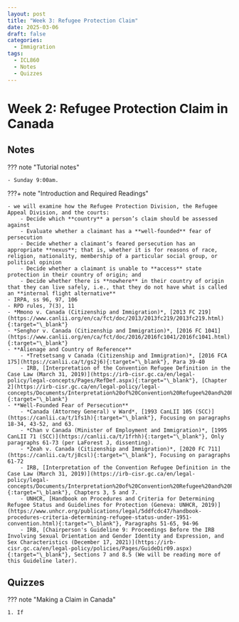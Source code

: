 ```yaml
---
layout: post
title: "Week 3: Refugee Protection Claim"
date: 2025-03-06
draft: false
categories:
  - Immigration
tags:
  - ICL860
  - Notes
  - Quizzes
---
```


# Week 2: Refugee Protection Claim in Canada

## Notes

??? note "Tutorial notes"

    - Sunday 9:00am.

???+ note "Introduction and Required Readings"

    - we will examine how the Refugee Protection Division, the Refugee Appeal Division, and the courts:
        - Decide which **country** a person’s claim should be assessed against
        - Evaluate whether a claimant has a **well-founded** fear of persecution
        - Decide whether a claimant’s feared persecution has an appropriate **nexus**; that is, whether it is for reasons of race, religion, nationality, membership of a particular social group, or political opinion
        - Decide whether a claimant is unable to **access** state protection in their country of origin; and
        - Decide whether there is **nowhere** in their country of origin that they can live safely, i.e., that they do not have what is called an **internal flight alternative**
    - IRPA, ss 96, 97, 106
    - RPD rules, 7(3), 11
    - *Mmono v. Canada (Citizenship and Immigration)*, [2013 FC 219​](https://www.canlii.org/en/ca/fct/doc/2013/2013fc219/2013fc219.html){:target="\_blank"}
    - *Senghor v. Canada (Citizenship and Immigration)*, [2016 FC 1041​](https://www.canlii.org/en/ca/fct/doc/2016/2016fc1041/2016fc1041.html){:target="\_blank"}
    - **Alienage and Country of Reference**
        - *Tretsetsang v Canada (Citizenship and Immigration)*, [2016 FCA 175](https://canlii.ca/t/gs2j6){:target="\_blank"}, Para 39-40
        - IRB, [Interpretation of the Convention Refugee Definition in the Case Law (March 31, 2019)](https://irb-cisr.gc.ca/en/legal-policy/legal-concepts/Pages/RefDef.aspx){:target="\_blank"}, [Chapter 2](https://irb-cisr.gc.ca/en/legal-policy/legal-concepts/Documents/Interpretation%20of%20Convention%20Refugee%20and%20Person%20in%20Need%20of%20Protection%20in%20the%20Case%20Law%20(31%20Dec%202020).pdf){:target="\_blank"}
    - **Well-Founded Fear of Persecution**
        - *Canada (Attorney General) v Ward*, [1993 CanLII 105 (SCC)](https://canlii.ca/t/1fs1h){:target="\_blank"}, Focusing on paragraphs 18-34, 43-52, and 63.
        - *Chan v Canada (Minister of Employment and Immigration)*, [1995 CanLII 71 (SCC)](https://canlii.ca/t/1frhh){:target="\_blank"}, Only paragraphs 61-73 (per LaForest J, dissenting).
        - *Zeah v. Canada (Citizenship and Immigration)*, [2020 FC 711](https://canlii.ca/t/j8csl){:target="\_blank"}, Focusing on paragraphs 61-72
        - IRB, [Interpretation of the Convention Refugee Definition in the Case Law (March 31, 2019)](https://irb-cisr.gc.ca/en/legal-policy/legal-concepts/Documents/Interpretation%20of%20Convention%20Refugee%20and%20Person%20in%20Need%20of%20Protection%20in%20the%20Case%20Law%20(31%20Dec%202020).pdf){:target="\_blank"}, Chapters 3, 5 and 7.
        - UNHCR, [Handbook on Procedures and Criteria for Determining Refugee Status and Guidelines for Protection (Geneva: UNHCR, 2019)](https://www.unhcr.org/publications/legal/5ddfcdc47/handbook-procedures-criteria-determining-refugee-status-under-1951-convention.html){:target="\_blank"}, Paragraphs 51-65, 94-96
        - IRB, [Chairperson's Guideline 9: Proceedings Before the IRB Involving Sexual Orientation and Gender Identity and Expression, and Sex Characteristics (December 17, 2021)](https://irb-cisr.gc.ca/en/legal-policy/policies/Pages/GuideDir09.aspx){:target="\_blank"}, Sections 7 and 8.5 (We will be reading more of this Guideline later).



## Quizzes

??? note "Making a Claim in Canada"

    1. If
